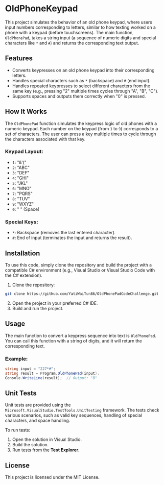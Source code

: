 # OldPhoneKeypad

This project simulates the behavior of an old phone keypad, where users input numbers corresponding to letters, similar to how texting worked on a phone with a keypad (before touchscreens). The main function, `OldPhonePad`, takes a string input (a sequence of numeric digits and special characters like `*` and `#`) and returns the corresponding text output.

## Features

- Converts keypresses on an old phone keypad into their corresponding letters.
- Handles special characters such as `*` (backspace) and `#` (end input).
- Handles repeated keypresses to select different characters from the same key (e.g., pressing "2" multiple times cycles through "A", "B", "C").
- Supports spaces and outputs them correctly when "0" is pressed.

## How It Works

The `OldPhonePad` function simulates the keypress logic of old phones with a numeric keypad. Each number on the keypad (from `1` to `9`) corresponds to a set of characters. The user can press a key multiple times to cycle through the characters associated with that key.

### Keypad Layout:
- `1`: "&'("
- `2`: "ABC"
- `3`: "DEF"
- `4`: "GHI"
- `5`: "JKL"
- `6`: "MNO"
- `7`: "PQRS"
- `8`: "TUV"
- `9`: "WXYZ"
- `0`: " " (Space)

### Special Keys:
- `*`: Backspace (removes the last entered character).
- `#`: End of input (terminates the input and returns the result).

## Installation

To use this code, simply clone the repository and build the project with a compatible C# environment (e.g., Visual Studio or Visual Studio Code with the C# extension).

1. Clone the repository:

```bash
git clone https://github.com/YatiWaiTun86/OldPhonePadCodeChallenge.git
```

2. Open the project in your preferred C# IDE.
3. Build and run the project.

## Usage

The main function to convert a keypress sequence into text is `OldPhonePad`. You can call this function with a string of digits, and it will return the corresponding text.

### Example:

```csharp
string input = "227*#";
string result = Program.OldPhonePad(input);
Console.WriteLine(result);  // Output: "B"
```

## Unit Tests

Unit tests are provided using the `Microsoft.VisualStudio.TestTools.UnitTesting` framework. The tests check various scenarios, such as valid key sequences, handling of special characters, and space handling.

To run tests:

1. Open the solution in Visual Studio.
2. Build the solution.
3. Run tests from the **Test Explorer**.

## License

This project is licensed under the MIT License.
